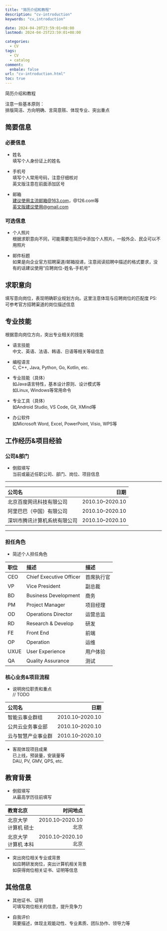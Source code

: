 ```yaml
---
title: "简历介绍和教程"
description: "cv-introduction"
keywords: "cv,introduction"

date: 2024-04-20T23:59:01+08:00
lastmod: 2024-04-25T23:59:01+08:00

categories:
  - CV
tags:
  - CV
  - catalog
comment:
  enbale: false
url: "cv-introduction.html"
toc: true
---
```


简历介绍和教程  

<!--more-->

注意一些基本原则：  
排版简洁、方向明确、言简意赅、体现专业、突出重点

## 简要信息
### 必要信息
* 姓名  
填写个人身份证上的姓名  

* 手机号  
填写个人常用号码，注意仔细核对  
英文版注意在前面添加区号  

* 邮箱  
建议使用主流邮箱@163.com，@126.com等  
英文版建议使用@gmail.com  

### 可选信息
* 个人照片  
根据求职意向不同，可能需要在简历中添加个人照片。一般外企、民企可以不用照片  

* 邮件标题  
如果是向企业官方招聘渠道/邮箱投递，注意阅读招聘中描述的格式要求，没有的话建议使用“应聘岗位-姓名-手机号”  

## 求职意向
填写意向岗位，表现明确职业规划方向。这里注意体现与应聘岗位的匹配度
PS: 可参考官方招聘渠道的岗位描述信息  

## 专业技能
根据意向岗位方向，突出专业相关的技能  

* 语言技能  
中文、英语、法语、韩语、日语等相关等级信息  

* 编程语言  
C, C++, Java, Python, Go, Kotlin, etc.  

* 专业技能（具体）  
如Java语言特性，基本设计原则、设计模式等  
如Linux, Windows等常用命令  

* 专业工具（具体）  
如Android Studio, VS Code, Git, XMind等  

* 办公软件  
如Microsoft Word, Excel, PowerPoint, Visio, WPS等  

## 工作经历&项目经验
### 公司&部门
* 倒叙填写  
当前或最近任职公司、部门、岗位、项目信息  

---
| 公司名 | 日期 |
| :--- | ---: |
| 北京百度网讯科技有限公司 | 2010.10–2020.10 |
| 阿里巴巴（中国）有限公司 | 2010.10–2020.10 |
| 深圳市腾讯计算机系统有限公司 | 2010.10–2020.10 |
---

### 担任角色
* 简述个人担任角色  

| 职位 | 描述 | 描述 |
| :--- | :--- | :--- |
| CEO | Chief Executive Officer | 首席执行官 |
| VP | Vice President | 副总裁 |
| BD | Business Development | 商务 |
| PM | Project Manager | 项目经理 |
| OD | Operations Director | 运营总监 |
| RD | Research & Develop | 研发 |
| FE | Front End | 前端 |
| OP | Operation | 运维 |
| UXUE | User Experience | 用户体验 |
| QA | Quality Assurance | 测试 |

### 核心业务&项目流程
* 说明岗位职责和重点  
// TODO  

| 公司名 | 日期 |
| :--- | ---: |
| 智能云事业群组 | 2010.10–2020.10 |
| 公共云业务事业部 | 2010.10–2020.10 |
| 云与智慧产业事业群 | 2010.10–2020.10 |

* 客观体现项目成果  
已上线，预装量，安装量等  
DAU, PV, GMV, QPS, etc.  

## 教育背景
* 倒叙填写  
从最高学历往前填写  

| 教育北京 | 时间地点 |
| :--- | ---: |
| 北京大学<br>计算机 硕士 | 2010.10–2020.10<br>北京 |
| 北京大学<br>计算机 本科 | 2010.10–2020.10<br>北京 |

* 突出岗位相关专业或背景  
如应聘研发岗位，突出计算机相关背景  
如获得岗位相关证书、证明等信息  

## 其他信息
* 其他证书、证明  
可填写岗位相关的信息，提升竞争力  

* 自我评价  
简要描述，体现主观能动性、专业素质、团队协作、领导力等  
